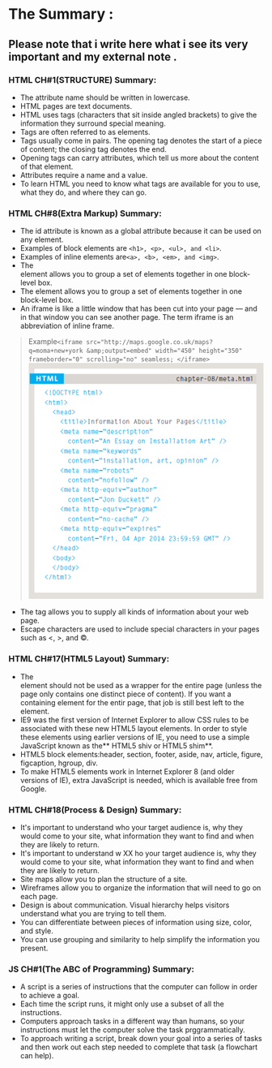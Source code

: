 # The Summary :

## Please note that i write here what i see its very important and my external note .

### HTML CH#1(STRUCTURE) Summary: 

* The attribute name should be written in lowercase.
* HTML pages are text documents.
* HTML uses tags (characters that sit inside angled brackets) to give the information they surround special meaning.
* Tags are often referred to as elements.
* Tags usually come in pairs. The opening tag denotes the start of a piece of content; the closing tag denotes the end.
* Opening tags can carry attributes, which tell us more about the content of that element.
* Attributes require a name and a value.
* To learn HTML you need to know what tags are available for you to use, what they do, and where they can go.

### HTML CH#8(Extra Markup) Summary: 

* The id attribute is known as a global attribute because it can be used on any element.
* Examples of block elements are `<h1>, <p>, <ul>, and <li>`.
* Examples of inline elements are`<a>, <b>, <em>, and <img>`.
* The <div> element allows you to group a set of elements together in one block-level box.
* The <span> element allows you to group a set of elements together in one block-level box.
* An iframe is like a little window that has been cut into your page — and in that window you can see another page. The term iframe is an abbreviation of inline frame.
>Example`<iframe src="http://maps.google.co.uk/maps?q=moma+new+york &amp;output=embed" width="450" height="350" frameborder="0" scrolling="no" seamless; </iframe> `
![meta example](https://github.com/Anas-Abuhatab/Reading-Notes-201/blob/main/meta.PNG?raw=true)

* The <meta> tag allows you to supply all kinds of information about your web page.
* Escape characters are used to include special characters in your pages such as <, >, and ©.

### HTML CH#17(HTML5 Layout) Summary: 

* The <section> element should not be used as a wrapper for the entire page (unless the page only contains one distinct piece of content). If you want a containing element for the entir page, that job is still best left to the <div> element.
* IE9 was the first version of Internet Explorer to allow CSS rules to be associated with these new HTML5 layout elements. In order to style these elements using earlier versions of IE, you need to use a simple JavaScript known as the** HTML5 shiv or HTML5 shim**.
* HTML5 block elements:header, section, footer, aside, nav, article, figure, figcaption, hgroup, div.
* To make HTML5 elements work in Internet Explorer 8 (and older versions of IE), extra JavaScript is needed, which is available free from Google. 

### HTML CH#18(Process & Design) Summary:

* It's important to understand who your target audience is, why they would come to your site, what information they want to find and when they are likely to return. 
* It's important to understand w XX ho your target audience is, why they would come to your site, what information they want to find and when they are likely to return. 
* Site maps allow you to plan the structure of a site.
* Wireframes allow you to organize the information that will need to go on each page.
* Design is about communication. Visual hierarchy helps visitors understand what you are trying to tell them.
* You can differentiate between pieces of information using size, color, and style.
* You can use grouping and similarity to help simplify the information you present.

### JS CH#1(The ABC of Programming) Summary:

* A script is a series of instructions that the computer can follow in order to achieve a goal. 
* Each time the script runs, it might only use a subset of all the instructions.
* Computers approach tasks in a different way than humans, so your instructions must let the computer solve the task prggrammatically.
* To approach writing a script, break down your goal into a series of tasks and then work out each step needed to complete that task (a flowchart can help).